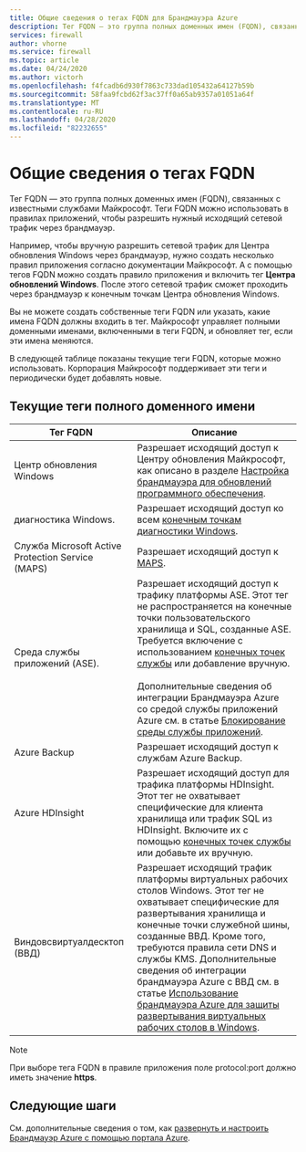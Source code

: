 ```yaml
---
title: Общие сведения о тегах FQDN для Брандмауэра Azure
description: Тег FQDN — это группа полных доменных имен (FQDN), связанных с известными службами Майкрософт.
services: firewall
author: vhorne
ms.service: firewall
ms.topic: article
ms.date: 04/24/2020
ms.author: victorh
ms.openlocfilehash: f4fcadb6d930f7863c733dad105432a64127b59b
ms.sourcegitcommit: 58faa9fcbd62f3ac37ff0a65ab9357a01051a64f
ms.translationtype: MT
ms.contentlocale: ru-RU
ms.lasthandoff: 04/28/2020
ms.locfileid: "82232655"
---
```

# <a name="fqdn-tags-overview"></a>Общие сведения о тегах FQDN

Тег FQDN — это группа полных доменных имен (FQDN), связанных с известными службами Майкрософт. Теги FQDN можно использовать в правилах приложений, чтобы разрешить нужный исходящий сетевой трафик через брандмауэр.

Например, чтобы вручную разрешить сетевой трафик для Центра обновления Windows через брандмауэр, нужно создать несколько правил приложения согласно документации Майкрософт. А с помощью тегов FQDN можно создать правило приложения и включить тег **Центра обновлений Windows**. После этого сетевой трафик сможет проходить через брандмауэр к конечным точкам Центра обновления Windows.

Вы не можете создать собственные теги FQDN или указать, какие имена FQDN должны входить в тег. Майкрософт управляет полными доменными именами, включенными в теги FQDN, и обновляет тег, если эти имена меняются. 

<!--- screenshot of application rule with a FQDN tag.-->

В следующей таблице показаны текущие теги FQDN, которые можно использовать. Корпорация Майкрософт поддерживает эти теги и периодически будет добавлять новые.

## <a name="current-fqdn-tags"></a>Текущие теги полного доменного имени

|Тег FQDN  |Описание  |
|---------|---------|
|Центр обновления Windows     |Разрешает исходящий доступ к Центру обновления Майкрософт, как описано в разделе [Настройка брандмауэра для обновлений программного обеспечения](https://technet.microsoft.com/library/bb693717.aspx).|
|диагностика Windows.|Разрешает исходящий доступ ко всем [конечным точкам диагностики Windows](https://docs.microsoft.com/windows/privacy/configure-windows-diagnostic-data-in-your-organization#endpoints).|
|Служба Microsoft Active Protection Service (MAPS)|Разрешает исходящий доступ к [MAPS](https://cloudblogs.microsoft.com/enterprisemobility/2016/05/31/important-changes-to-microsoft-active-protection-service-maps-endpoint/).|
|Среда службы приложений (ASE).|Разрешает исходящий доступ к трафику платформы ASE. Этот тег не распространяется на конечные точки пользовательского хранилища и SQL, созданные ASE. Требуется включение с использованием [конечных точек службы](../virtual-network/tutorial-restrict-network-access-to-resources.md) или добавление вручную.<br><br>Дополнительные сведения об интеграции Брандмауэра Azure со средой службы приложений Azure см. в статье [Блокирование среды службы приложений](../app-service/environment/firewall-integration.md#configuring-azure-firewall-with-your-ase).|
|Azure Backup|Разрешает исходящий доступ к службам Azure Backup.|
|Azure HDInsight|Разрешает исходящий доступ для трафика платформы HDInsight. Этот тег не охватывает специфические для клиента хранилища или трафик SQL из HDInsight. Включите их с помощью [конечных точек службы](../virtual-network/tutorial-restrict-network-access-to-resources.md) или добавьте их вручную.|
|Виндовсвиртуалдесктоп (ВВД)|Разрешает исходящий трафик платформы виртуальных рабочих столов Windows. Этот тег не охватывает специфические для развертывания хранилища и конечные точки служебной шины, созданные ВВД. Кроме того, требуются правила сети DNS и службы KMS. Дополнительные сведения об интеграции брандмауэра Azure с ВВД см. в статье [Использование брандмауэра Azure для защиты развертывания виртуальных рабочих столов в Windows](protect-windows-virtual-desktop.md). 

> [!NOTE]
> При выборе тега FQDN в правиле приложения поле protocol:port должно иметь значение **https**.

## <a name="next-steps"></a>Следующие шаги

См. дополнительные сведения о том, как [развернуть и настроить Брандмауэр Azure с помощью портала Azure](tutorial-firewall-deploy-portal.md).
